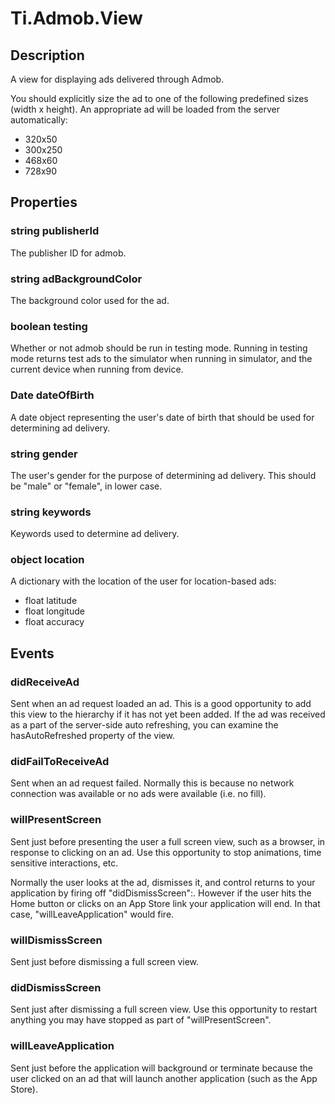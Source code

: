 # Ti.Admob.View

## Description

A view for displaying ads delivered through Admob.

You should explicitly size the ad to one of the following predefined sizes (width x height). An appropriate
ad will be loaded from the server automatically:

* 320x50
* 300x250
* 468x60
* 728x90

## Properties

### string publisherId

The publisher ID for admob.

### string adBackgroundColor

The background color used for the ad.

### boolean testing

Whether or not admob should be run in testing mode.  Running in testing mode
returns test ads to the simulator when running in simulator, and the current
device when running from device.

### Date dateOfBirth

A date object representing the user's date of birth that should be used
for determining ad delivery.

### string gender

The user's gender for the purpose of determining ad delivery. This should be "male" or "female", in lower case.

### string keywords

Keywords used to determine ad delivery.

### object location

A dictionary with the location of the user for location-based ads:

* float latitude
* float longitude
* float accuracy

## Events

### didReceiveAd

 Sent when an ad request loaded an ad.  This is a good opportunity to add this
 view to the hierarchy if it has not yet been added.  If the ad was received
 as a part of the server-side auto refreshing, you can examine the
 hasAutoRefreshed property of the view.

### didFailToReceiveAd

 Sent when an ad request failed.  Normally this is because no network
 connection was available or no ads were available (i.e. no fill).

### willPresentScreen

Sent just before presenting the user a full screen view, such as a browser,
in response to clicking on an ad.  Use this opportunity to stop animations,
time sensitive interactions, etc.

Normally the user looks at the ad, dismisses it, and control returns to your
application by firing off "didDismissScreen":.  However if the user hits the
Home button or clicks on an App Store link your application will end. In that case,
"willLeaveApplication" would fire.

### willDismissScreen

Sent just before dismissing a full screen view.

### didDismissScreen

Sent just after dismissing a full screen view.  Use this opportunity to
restart anything you may have stopped as part of "willPresentScreen".

### willLeaveApplication

Sent just before the application will background or terminate because the
user clicked on an ad that will launch another application (such as the App
Store).
